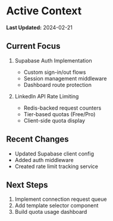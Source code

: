 # Active Context  
**Last Updated:** 2024-02-21

## Current Focus
1. Supabase Auth Implementation
   - Custom sign-in/out flows
   - Session management middleware
   - Dashboard route protection

2. LinkedIn API Rate Limiting
   - Redis-backed request counters
   - Tier-based quotas (Free/Pro)
   - Client-side quota display

## Recent Changes
- Updated Supabase client config
- Added auth middleware
- Created rate limit tracking service

## Next Steps
1. Implement connection request queue
2. Add template selector component
3. Build quota usage dashboard

[//]: # (Cross-reference: systemPatterns.md#rate-limiting)
